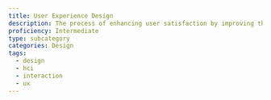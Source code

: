 ```yaml
---
title: User Experience Design
description: The process of enhancing user satisfaction by improving the usability, accessibility, and pleasure provided in the interaction between the user and the product
proficiency: Intermediate
type: subcategory
categories: Design
tags:
  - design
  - hci
  - interaction
  - ux
---
```

